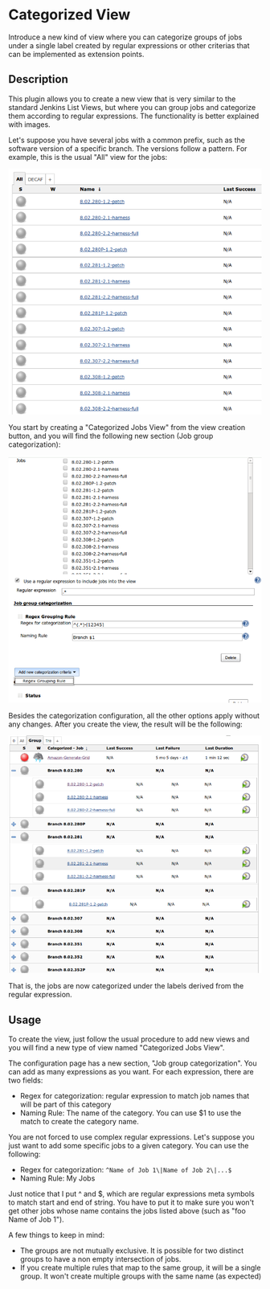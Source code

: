 # Categorized View

Introduce a new kind of view where you can categorize groups of jobs under a single label
created by regular expressions or other criterias that can be implemented as extension points.

## Description

This plugin allows you to create a new view that is very similar to the standard Jenkins List Views,
but where you can group jobs and categorize them according to regular expressions.
The functionality is better explained with images.

Let's suppose you have several jobs with a common prefix,
such as the software version of a specific branch.
The versions follow a pattern.
For example, this is the usual "All" view for the jobs:

![](docs/images/cat-all-view-sample.png)

You start by creating a "Categorized Jobs View" from the view creation button,
and you will find the following new section (Job group categorization):

![](docs/images/catview-config-sample.png)

Besides the categorization configuration, all the other options apply without any changes.
After you create the view, the result will be the following:

![](docs/images/catview-sample.png)

That is, the jobs are now categorized under the labels derived from the regular expression.

## Usage

To create the view, just follow the usual procedure to add new views
and you will find a new type of view named "Categorized Jobs View".

The configuration page has a new section, "Job group categorization".
You can add as many expressions as you want.
For each expression, there are two fields:

- Regex for categorization: regular expression to match job names that will be part of this category
- Naming Rule: The name of the category. You can use $1 to use the match to create the category name.

You are not forced to use complex regular expressions.
Let's suppose you just want to add some specific jobs to a given category.
You can use the following:

- Regex for categorization: `^Name of Job 1\|Name of Job 2\|...$`
- Naming Rule: My Jobs

Just notice that I put ^ and $,
which are regular expressions meta symbols to match start and end of string.
You have to put it to make sure you won't get other jobs
whose name contains the jobs listed above (such as "foo Name of Job 1").

A few things to keep in mind:

- The groups are not mutually exclusive. It is possible for two distinct groups to have a non empty intersection of jobs.
- If you create multiple rules that map to the same group, it will be a single group. It won't create multiple groups with the same name (as expected)

